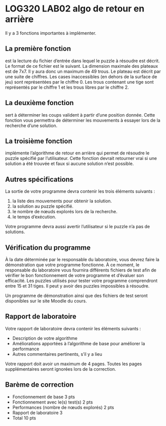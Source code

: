 # LOG320 LAB02 algo de retour en arrière

Il y a 3 fonctions importantes à implémenter. 

## La première fonction 
est la lecture du fichier d’entrée dans lequel le
puzzle à résoudre est décrit. Le format de ce fichier est le suivant. La dimension maximale des plateaux est de 7x7.
Il y aura donc un maximum de 49 trous. Le plateau est décrit par une suite de chiffres. Les cases inaccessibles (en
dehors de la surface de jeu) sont représentées par le chiffre 0. Les trous contenant une tige sont représentés par le
chiffre 1 et les trous libres par le chiffre 2.

## La deuxième fonction
sert à déterminer les coups valident à partir d’une position donnée. Cette fonction vous
permettra de déterminer les mouvements à essayer lors de la recherche d’une solution.

## La troisième fonction
implémente l’algorithme de retour en arrière qui permet de résoudre le puzzle spécifié par
l’utilisateur. Cette fonction devrait retourner vrai si une solution a été trouvée et faux si aucune solution n’est
possible.

## Autres spécifications
La sortie de votre programme devra contenir les trois éléments suivants :

1. la liste des mouvements pour obtenir la solution.
2. la solution au puzzle spécifié.
3. le nombre de nœuds explorés lors de la recherche.
4. le temps d’exécution.

Votre programme devra aussi avertir l’utilisateur si le puzzle n’a pas de solutions.

## Vérification du programme
À la date déterminée par le responsable du laboratoire, vous devrez faire la démonstration que votre programme
fonctionne. À ce moment, le responsable du laboratoire vous fournira différents fichiers de test afin de vérifier le bon
fonctionnement de votre programme et d’évaluer son efficacité. Les puzzles utilisés pour tester votre programme
comprendront entre 15 et 31 tiges. Il peut y avoir des puzzles impossibles à résoudre.

Un programme de démonstration ainsi que des fichiers de test seront disponibles sur le site Moodle du cours.

## Rapport de laboratoire
Votre rapport de laboratoire devra contenir les éléments suivants :

- Description de votre algorithme
- Améliorations apportées à l’algorithme de base pour améliorer la performance
- Autres commentaires pertinents, s’il y a lieu

Votre rapport doit avoir un maximum de 4 pages. Toutes les pages supplémentaires seront ignorées lors de la
correction.

## Barème de correction
- Fonctionnement de base 3 pts
- Fonctionnement avec le(s) test(s) 2 pts
- Performances (nombre de nœuds explorés) 2 pts
- Rapport de laboratoire 3
- Total 10 pts
